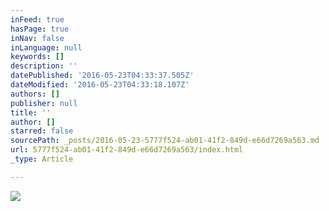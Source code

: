 ```yaml
---
inFeed: true
hasPage: true
inNav: false
inLanguage: null
keywords: []
description: ''
datePublished: '2016-05-23T04:33:37.505Z'
dateModified: '2016-05-23T04:33:18.107Z'
authors: []
publisher: null
title: ''
author: []
starred: false
sourcePath: _posts/2016-05-23-5777f524-ab01-41f2-849d-e66d7269a563.md
url: 5777f524-ab01-41f2-849d-e66d7269a563/index.html
_type: Article

---
```

![](https://the-grid-user-content.s3-us-west-2.amazonaws.com/43829d86-bd3a-42de-b9e2-f8449ed35778.gif)